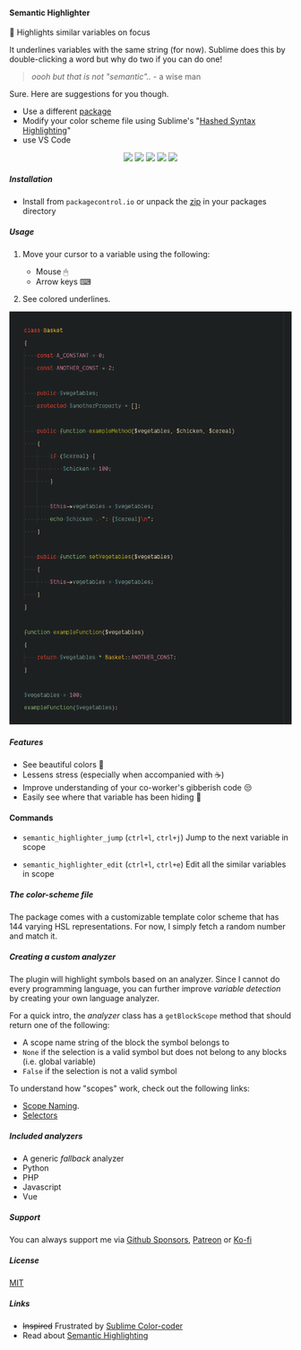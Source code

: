 #### Semantic Highlighter

🌈 Highlights similar variables on focus

It underlines variables with the same string (for now).
Sublime does this by double-clicking a word but why do two if you can do one!

> *oooh but that is not "semantic"..* - a wise man

Sure. Here are suggestions for you though.

- Use a different [package](https://github.com/vprimachenko/Sublime-Colorcoder)
- Modify your color scheme file using Sublime's "[Hashed Syntax Highlighting](https://www.sublimetext.com/docs/3/color_schemes.html#hashed_syntax_highlighting)"
- use VS Code

<p align="center">
<a href="https://www.sublimetext.com/">
    <img src="https://img.shields.io/badge/Made%20For-Sublime-ff9800?logo=sublime%20text" /></a>

<a href="https://packagecontrol.io/packages/Semantic%20Highlighter">
    <img src="https://img.shields.io/packagecontrol/dt/Semantic%20Highlighter" /></a>

<a href="https://github.com/kapitanluffy/sublime-semantic-highlighter/releases">
    <img src="https://img.shields.io/github/v/tag/kapitanluffy/sublime-semantic-highlighter?label=release" /></a>

<a href="https://patreon.com/kapitanluffy">
    <img src="https://img.shields.io/endpoint.svg?url=https%3A%2F%2Fshieldsio-patreon.herokuapp.com%2Fkapitanluffy" /></a>

<a href="https://ko-fi.com/kapitanluffy)">
    <img src="https://img.shields.io/badge/Ko--fi-Support-019cde?logo=ko-fi" /></a>
</p>

##### Installation

- Install from `packagecontrol.io` or unpack the [zip](https://github.com/kapitanluffy/sublime-semantic-highlighter/archive/master.zip) in your packages directory

##### Usage

1. Move your cursor to a variable using the following:

    - Mouse 🖱
    - Arrow keys ⌨

2. See colored underlines.

![Preview](preview.gif)

##### Features

- See beautiful colors 🌈
- Lessens stress (especially when accompanied with ☕)
- Improve understanding of your co-worker's gibberish code 😒
- Easily see where that variable has been hiding 👀

#### Commands

- `semantic_highlighter_jump` (`ctrl+l`, `ctrl+j`)
Jump to the next variable in scope

- `semantic_highlighter_edit` (`ctrl+l`, `ctrl+e`)
Edit all the similar variables in scope

##### The color-scheme file

The package comes with a customizable template color scheme that has 144 varying HSL representations.
For now, I simply fetch a random number and match it.

##### Creating a custom analyzer

The plugin will highlight symbols based on an analyzer. Since I cannot do every programming language,
you can further improve *variable detection* by creating your own language analyzer.

For a quick intro, the *analyzer* class has a `getBlockScope` method that should return one of the following:

- A scope name string of the block the symbol belongs to
- `None` if the selection is a valid symbol but does not belong to any blocks (i.e. global variable)
- `False` if the selection is not a valid symbol

To understand how "scopes" work, check out the following links:

- [Scope Naming](https://www.sublimetext.com/docs/3/scope_naming.html).
- [Selectors](https://www.sublimetext.com/docs/3/selectors.html)

##### Included analyzers

- A generic *fallback* analyzer
- Python
- PHP
- Javascript
- Vue

##### Support

You can always support me via [Github Sponsors](https://github.com/sponsors/kapitanluffy), [Patreon](https://www.patreon.com/kapitanluffy) or [Ko-fi](https://www.ko-fi.com/kapitanluffy)

##### License

[MIT](LICENSE)

##### Links
- ~~Inspired~~ Frustrated by [Sublime Color-coder](https://github.com/vprimachenko/Sublime-Colorcoder)
- Read about [Semantic Highlighting](https://zwabel.wordpress.com/2009/01/08/c-ide-evolution-from-syntax-highlighting-to-semantic-highlighting/)
